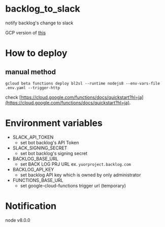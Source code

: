 
# backlog_to_slack

notify backlog's change to slack

GCP version of [this](https://qiita.com/u-minor/items/57e68dd183925b3e6897)

# How to deploy

## manual method

`gcloud beta functions deploy bl2sl --runtime nodejs8 --env-vars-file .env.yaml --trigger-http`

check [https://cloud.google.com/functions/docs/quickstart?hl=ja](https://cloud.google.com/functions/docs/quickstart?hl=ja).

# Environment variables

- SLACK_API_TOKEN
  - set bot backlog's API Token
- SLACK_SIGNING_SECRET
  - set bot backlog's signing secret
- BACKLOG_BASE_URL
  - set BACK LOG PRJ URL ex. `yuorproject.backlog.com`
- BACKLOG_API_KEY
  - set backlog API key which is owned by only administrator
- FUNCTIONS_BASE_URL
  - set google-cloud-functions trigger url (temporary)

# Notification

node v8.0.0
